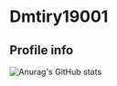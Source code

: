 # Dmtiry19001
## Profile info

![Anurag's GitHub stats](https:\\github-readme-stats-olive-theta.vercel.app?username=Dmtiry19001&count_private=true)
